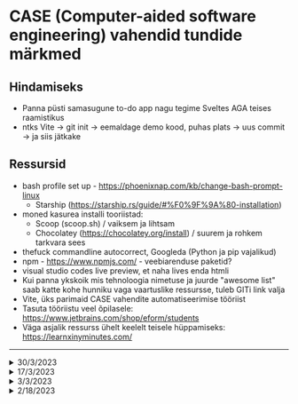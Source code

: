 # CASE (Computer-aided software engineering) vahendid tundide märkmed

## Hindamiseks
- Panna püsti samasugune to-do app nagu tegime Sveltes AGA teises raamistikus
- ntks Vite -> git init -> eemaldage demo kood, puhas plats -> uus commit -> ja siis jätkake

## Ressursid
- bash profile set up - https://phoenixnap.com/kb/change-bash-prompt-linux
  - Starship (https://starship.rs/guide/#%F0%9F%9A%80-installation)
- moned kasurea installi tooriistad:
  - Scoop (scoop.sh) / vaiksem ja lihtsam
  - Chocolatey (https://chocolatey.org/install) / suurem ja rohkem tarkvara sees
- thefuck commandline autocorrect, Googleda (Python ja pip vajalikud)
- npm - https://www.npmjs.com/ - veebiarenduse paketid?
- visual studio codes live preview, et naha lives enda htmli
- Kui panna ykskoik mis tehnoloogia nimetuse ja juurde "awesome list" saab katte kohe hunniku vaga vaartuslike ressursse, tuleb GITi link valja
- Vite, üks parimaid CASE vahendite automatiseerimise tööriist
- Tasuta tööriistu veel õpilasele: https://www.jetbrains.com/shop/eform/students
- Väga asjalik ressurss ühelt keelelt teisele hüppamiseks: https://learnxinyminutes.com/

***

<details>
  <Summary>30/3/2023</Summary>

  1) Veidi juttu routeritest, raamistikel enda omad. Vue.js-enda oma, Sveltel enda oma jne. Mõte neil on teha lehtede vahel navigatsioon, kuigi tegelikult on tegemist ikkagist ühe HTMLiga.
    - näiteks: https://router.vuejs.org/ + https://kit.svelte.dev/docs/routing jne.
    - neid nimetatakse tihitpeale "single-page" applicationiks, mitte disainist vaid tagatoast tuleb see sõna.
    - PROS:
      - aeglase netiühenduse korral, kuna kõik laetakse korraga sisse siis sirvimise kogemus on palju kiirem -> laetakse ainult sisu.
    - CONS:
      - kui vaadata allikat (source) siis tekib probleeme SEO-ga, kuna enamus leheküljest laetakse hiljem, s.t. põhi sisu pole algses lähtekoodis (mis brauserile saadetakse).
      - seni robotid ei vaata JavaScripti, vaatavad vaid HTMLi -> ilmselt on see tasapisi muutumas
  2) State Management, sisuliselt on see justkui ideoloogia. 
    - Probleem: Costum eventide kinni püüdmine olukorras, kus komponendid on üksteise sisse pakitud/peidetud (näide oli: sidepanel, profile, gravatar, gravatar edit modal).
    - Selle vastu ongi loodud state management, mille iva seisneb sellest, et lehe seisu hoitakse tervikuna ühes kohas.
    - State Management/Arhitektuuri mustrid: Flux, Vuex jne
    - Rohkem infot: https://vueschool.io/lessons/introduction-to-pinia?friend=vuerouter&utm_source=pinia&utm_medium=link&utm_campaign=homepage
  3) Keeled (https://en.wikipedia.org/wiki/C_(programming_language))
    - KLASSIKUD:
      - C keel mõistlik käsile võtta, öeldakse, et see on kõige aluseks. Väga lähedane riistavara ja kõrgelt optimiseeritav.
      - Assembly keeled (sellest järgmine binaarne), üldiselt super keeruline, mugavusi pole, kuid otsene kontroll protsessori töö üle.
      - C++ https://en.wikipedia.org/wiki/C%2B%2B, meeletult efektiivne ja lubab täielikult kontrollida mälu ja riistvara. Mängu maailma ajaloolin keel.
      - Mille järgi keeli klassifitseeritakse?
        - Kas muutujatele tuleb tüüp ette anda? (näiteks JS ei nõua, C# nõuab), strong typing vs weak typing
        - Alternatiiv objekt orienteeritusele on protseduaalsed keeled 
        - Kompileeritud, näiteks C ja C++ (ei eelda midagi ette, valmis raual jooksma nö.) või interpreteeritud keel, näiteks Javascript (keel tuleb eelnevalt alla installeerida, muidu see ei tööta)
      - C#, Microsofti loodud keel, mis võtab veidi malli C-st ja C++-ist, kuid see on täielikult objekt orienteeritud - uuemad versioonid lubavad ka cross-platform asju teha
        - vähem efektiivne kui C ja C++
        - vahepeal tekkis lõhe, dotNet Framwork (Windowsile) ja dotNet Core (cross-platform) - kuid see suuresti nüüdseks lahenenud
      - Java (sealt varastas Microsoft palju oma koodist), C#-ga peaaega vahetatav loogika poolest, oskad ühte, oskad teist.
        - 2000 oli väga populaarne
        - jookseb kõikidel OSidel (Java virtuaalmasina abiga), peamine selling point, kuid tänaseks see tava parktika ja see edu suuresti kadunud - probleem aga sellest, et see virtuaalmasin pole kunagi sama efektiivne, ta on aeglasem
        - corpodele meeldib asjaolu, et nende käest saab osta supporti (haldust, tööriistu jne)
      - JavaScript
      - PHP (pole enam tegelikult ainult skriptimise keel)
        - PHP on mõeldud kaheks asjaks, veebilehtede tegemiseks ja käsurea programmide tegemiseks (desktop, mobiilsed aplikatsioonid ja mängud kõik suht no go)
        - alates v5-st sai sellest korralik programmeerimiskeel, mis v7-v8-ga oluliselt parandas ka kiirust ja funktsionaalsust
        - veebi teeb see väga hästi
      - Ruby (Ruby on Rails on veebiraamistik Ruby peal)
        - Oli kunagi populaarne, enam mitte
        - Peamiselt arendus ülesanneteks kasutamisel
        - Rubyst on pärit kõva tarkvara testimine (alguse saanud sealt)
      - Python
        - Korralik keel, polegi midagi öelda
        - Üks populaarsemaid ja levinumaid keeli, seda on lihtne õppida
        - Objekt orienteeritud keel, kompileeritud
        - Sellega annab suht mida iganes teha, kuid peamiselt kasutatakse andmete protsessimiseks ja arvutusteks, tänapäeval näiteks AI neural networkide tarbeks kasutatakse tihti seda
    - UUED KEELED:
      - Rust, mis tahab C++ tahab asendama hakata (Linuxi Kernelile isegi tehtud sellega esimesi tükke)
        - Memory safe ja thread safe - kui asju õigesti teha siis pole võimalik teha memory leak buge ega data erase
        - Võimas ja kiire (C++ ja C-st kiirem isegi mitmetel juhtudel) ning see läheb progejatele päris hästi peale
        - Samas see ei ole lihtne keel, mida õppida, kuid see on väga hästi dokumenteeritud
        - Justkui objekt orienteeritud, kuid inheritance puudub.
      - Golang, eesmärk oli maksimaalselt ära kasutada mitmetuumalisi protsessoreid kui viimased turule ilmusid
      - Swift, Apple progemiskeel, enne swifti nad kasutasid Objective-C-d (edasiarendus eelmisest)
      - Kotlin, Java alternatiiv (JetBrainsi loodud) ja jooksebki Java virtuaalmasinal, uuendus Javale
      - Zig, tahab asendada täielikult C-d ja C++i, väidetavalt meeletult kiire isegi võrreldes C, C++ ja Rustiga. Sellest on vähe olnud kuulda, kuna see pole veel ametlikult välja lastud.
      - Carbon, üritab asendada C++ konkreetselt
  4) Naltsi kah, esoteerilised keeled:
    - https://en.wikipedia.org/wiki/Esoteric_programming_language
    - https://esolangs.org/wiki/Main_Page
    - vigil, trumpscript, befunghe 93 jne

</details>

<details>
  <Summary>17/3/2023</Summary>
  
  1) Svelte dev tools (googleda) - see lisab plugin, mis on developer toolide tarbeks. Peale installi tekib lisa tool inspecti alla "Svelte". image.png
  2) Hea JS artikkel koodi lihtustamisest - https://medium.com/poka-techblog/simplify-your-javascript-use-map-reduce-and-filter-bd02c593cc2d
  3) Static hosting, netlify / surge
    - Tegime hosting surge-ga (https://surge.sh/)
    - Commands:
      - `npm install surge`, veebis `npm install --global surge` aga me panime lokaalselt ainult ühele projektile külge
      - `npx surge` sisse logimiseks ja alustamiseks (esimene kord palus teha logini)
      - ülesse seadmisel esimene kord vaata üle ka faili path (küsib setupis), oluline, et suunad ta kausta, kus su HTML ja assetid (meil oli "dist" kaust naiteks)
      - lõime ka `npm run deploy` käsu ja sisuks sai `"deploy": "npm run build && surge ./dist tenuous-knot.surge.sh"`
      - surge dokumentatsioon: https://surge.sh/help/
    - Lõime modali komponendi ja listi komponendid


  </details>

<details>
  <Summary>3/3/2023</Summary>

Tööriistade kasutamine:
1) Varem task runnerid, tehnoloogiad, mis aitavad kasutada teisi tööriistu, sisuliselt automatiseerimise tööriist.
2) Siis tuli webpack, mis oli nö. ette kokku pandud tööriistade süsteem. Keeruline ja nõuab palju konfigureerimist eelnevalt.
3) Uuemad tööriistade süsteemid nagu näiteks Parcel, on läinud sisuliselt 0 konfiguratsiooni peale. Häda aga on selles, et kui sa tahaksid, midagi ümber konfigureerida, siis selle saavutamine on väga keeruline. Tihtilugu nõuab eraldi pluginate loomist selle tarbeks.
4) Kõige populaarsem praegu on Vite. Sarnaselt Parcelile on see madala konfiguratsiooni vajadusega out of the package AGA kui tarvis konfigureerida siis sellega on seda võimalik üsna lihtsalt teha. https://vitejs.dev/guide/

Vite & Svelte
  - package.jsonis näha mõned sisse ehitatud käsud
  - natukene javaScriptist: https://github.com/Kasparsu/kta22elearnsvelte
    - `npm i -D sass` -D lisab selle devDependencies hulka repos
  - BULMA CDN ehk Content Delivery Network, sisuliselt on see veebileht, kuhu on failid ylesse pandud AGA
    - Server, kus need asuvad on ylesse pandud igale poole maailma. Sisule juurepaasu soovides vaadatakse, kust maailmast poordumine tuleb ja yhendutakse lahimasse serverisse.
    - CDN jatab ka meelde, millise failiga CSS laeti, mis tahendab, et algne lehe laadimine on veidi aeglasem aga kogu ylejaanud sess ja laadimised on praegu kiirem, kuna taiendavaid laadimisi toimub vahem
    - NPMiga seda tehes on samas eeliseks, et koik kasutamata osad jaetakse buildist valja, s.t. et kogu rakendus ise on potentsiaalselt palju vaiksem kui kasutuses vahe osiseid
  - Kui IDE ei tunnista mingit koodi siis tavaliselt extension puudu, app.sveltei CSSi kirjutamiseks naiteks oli vaja "Svelte for VS Code" pluginat.
  
  
</details>
  

<details>
  <Summary>2/18/2023</Summary>

* https://en.wikipedia.org/wiki/Computer-aided_software_engineering
* IDE ehk integrated development environment
* bash profile (avamiseks, voi loomiseks kui see puudub `code ~/.bash_profile ` voimaldab seadistada personaalseid eelistusi gitile:
  - naiteks, kust algab pihta navigatsioon
  - seal seab seadistada ka enda kombinatsioon k2skude lyhendieid, naiteks: `la ="ls -la"`
  - moistlik endale alati pysti panna git fire k2su lyhend. **Googleda**
    - alternatiiviks ka ette seadistatud profiilid, naiteks starship https://starship.rs/guide/#%F0%9F%9A%80-installation
* `winget search <whattosearch, e.g. pyhton>` - kasulik ja self-explanatory käsk (ilmselt töötab ka teistel package manageridel)
* edit system environment variables > environment variables > path (kui tarvis pathe ise sisse kirjutada)
* juttu veebimaailmas:
  - kogu see maailm istub html, css ja javascripti (a.k.a ECMAScript) peal, seejuures **Java ja Javascript on kaks taiesti erinevat asja, ainus seos on neil nimes ja molemad on OOP keeled**
  - nendega on labiv probleem, asjaolus, et alustaladena on neid ysna keeruline muuta (mitte, et muutuseid ei tehtaks) aga reeglina kulub brauseritel vaga pikalt aega, et neid uuendusi toetama hakata
  - html ja css on ysna featuuride vaesed ning nendega "lahedamaid" asju teha ei saa. Seetottu on tekkinud terve hulk "pre-processed" (nimetus tuleneb asjaolust, et veebibrauseid ei oska nendega midagi teha, need nouavad eraldi tooriista, mis tolgendab source faili yheks cssiks ymber) keeli nagu naiteks "Sass/scss", "lesscss", "stylus", "postcss" jne.
  - javascriptil on seevastu olemas hoopis templating keeled, naiteks "Nunjucks", "mustache.js"
  - emmet on yldlevinud plugin htmli kirjutamiseks, vaga asjalik kui endale selgeks teha.
  - node on programm, mis voimaldab arvutis jooksutada javascripti ilma brauserita
  
**Veebirakenduste arenduse kuld**
Emmeti käsud:
  
- `!` empty boilerplate + Tabiga saab algsel genemisel selle pohimuutujad kohe labi hypata ja muuta
- `lorem<number>*<number>` annab numbriga märgitud sõnade arvu x numbriga märgitud ridadel (empty on lihtsalt 30 sona)
- `div{}*<number>` loob {tekstiga} x arvu dive
- `div.<klassinimi>` loob klassiga divid
- `div#<id nimetus` loob # idga divid
               
Raamistikud ja keeled:
- CSS Raamistikud, naiteks: tailwindcss (+daisyui), bootstrap - need pakkuvad etteloodud klasse, millega on voimalik asju juhtida
- Javascripti tegemiseks on asenduseks olemas samuti pre-processed keeled nagu (Coffeescript, mis depracated) ja Typescript (muutujatega), mille mote seisneb selles, et voimaldada muudelt keeltelt yle tulnud arendajatel lihtsamini javascripti (muutujateta) kirjutada. Seejuures Typescriptil on tegelikult tanaseks olemas ka oma kompilaator, seega see pole tegelikult enam paris pre-processed keel.
- Omaette on javascripti raamistikud:
  - top 3: 
    - Angluar.js (iganenud aga laialt veel kasutuses);
    - React.js (hetkel koige levinum ja populaarsem);
    - Vue.js;
  - ja ustulnukad:
    - Svelte.js (sarnane Vue-le, ei pane enda source koodi kaasa vaid tolgendab selle puhtaks js-iks, seega tulemus on palju ohem);
    - Solid.js (sarnane Reactile, muidu mote sama nagu Svelte.js-il kuid teine asi vorreldes Sveltega on see meeletult kiire);

</details>
  
